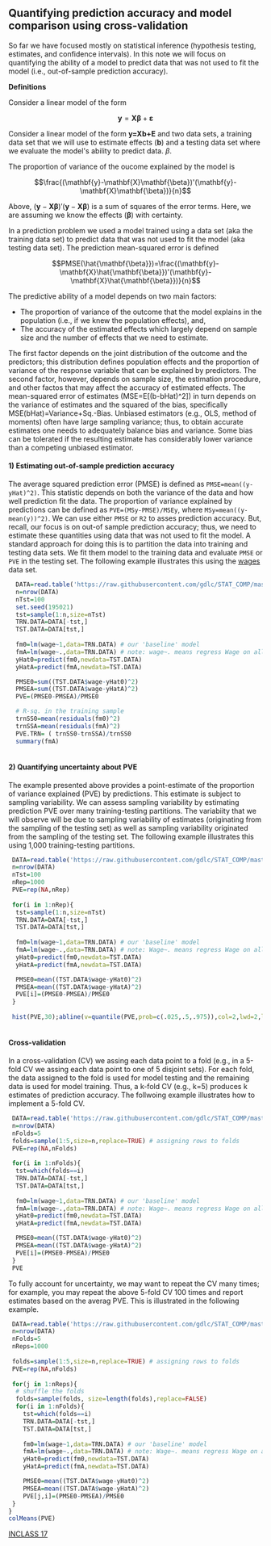 ## Quantifying prediction accuracy and model comparison using cross-validation

So far we have focused mostly on statistical inference (hypothesis testing, estimates, and confidence intervals). In this note we will focus on quantifying the ability of a model to predict data that was not used to fit the model (i.e., out-of-sample prediction accuracy).

**Definitions**

Consider a linear model of the form

$$\mathbf{y}=\mathbf{X}\mathbf{\beta}+\mathbf{\varepsilon}$$

Consider a linear model of the form **y=Xb+E** and two data sets, a training data set that we will use to estimate effects (**b**) and a testing data set where we evaluate the model's ability to predict data. $\beta$.

The proportion of variance of the oucome explained by the model is

$$\frac{(\mathbf{y}-\mathbf{X}\mathbf{\beta})'(\mathbf{y}-\mathbf{X}\mathbf{\beta})}{n}$$

Above, $(\mathbf{y}-\mathbf{X}\mathbf{\beta})'(\mathbf{y}-\mathbf{X}\mathbf{\beta})$ is a sum of squares of the error terms. Here, we are assuming we know the effects ($\mathbf{\beta}$) with certainty.

In a prediction problem we used a model trained using a data set (aka the training data set) to predict data that was not used to fit the model (aka testing data set). The prediction mean-squared error is defined

$$PMSE(\hat{\mathbf{\beta}})=\frac{(\mathbf{y}-\mathbf{X}\hat{\mathbf{\beta}})'(\mathbf{y}-\mathbf{X}\hat{\mathbf{\beta}})}{n}$$

The predictive ability of a model depends on two main factors: 

  - The proportion of variance of the outcome that the model explains in the population (i.e., if we knew the population effects), and,
  - The accuracy of the estimated effects which largely depend on sample size and the number of effects that we need to estimate.

The first factor depends on the joint distribution of the outcome and the predictors; this distribution defines population effects and the proportion of variance of the response variable that can be explained by predictors. The second factor, however, depends on sample size, the estimation procedure, and other factos that may affect the accuracy of estimated effects. The mean-squared error of estimates (MSE=E[(b-bHat)^2]) in turn depends on the variance of estimates and the squared of the bias, specifically MSE(bHat)=Variance+Sq.-Bias. Unbiased estimators (e.g., OLS, method of moments) often have large sampling variance; thus, to obtain accurate estimates one needs  to adequately balance bias and variance.  Some bias can be tolerated if the resulting estimate has considerably lower variance than a competing unbiased estimator.

#### 1) Estimating out-of-sample prediction accuracy
The average squared prediction error (PMSE) is defined as `PMSE=mean((y-yHat)^2)`. This statistic depends on both the variance of the data and how well prediction fit the data. The proportion of variance explained by predictions can be defined as `PVE=(MSy-PMSE)/MSEy`, where `MSy=mean((y-mean(y))^2)`. We can use either `PMSE` or `R2` to asses prediction accuracy. But, recall, our focus is on out-of sample prediction accuracy; thus, we need to estimate these quantities using data that was not used to fit the model. A standard approach for doing this is to partition the data into training and testing data sets. We fit them model to the training data and evaluate `PMSE` or `PVE` in the testing set.  The following example illustrates this using the [wages](https://github.com/gdlc/STAT_COMP/blob/master/wages.txt) data set.

```r
  DATA=read.table('https://raw.githubusercontent.com/gdlc/STAT_COMP/master/DATA/wages.txt',header=T)
  n=nrow(DATA)
  nTst=100
  set.seed(195021) 
  tst=sample(1:n,size=nTst)
  TRN.DATA=DATA[-tst,]
  TST.DATA=DATA[tst,]
  
  fm0=lm(wage~1,data=TRN.DATA) # our 'baseline' model
  fmA=lm(wage~.,data=TRN.DATA) # note: wage~. means regress Wage on all the other variables in 'data'
  yHat0=predict(fm0,newdata=TST.DATA)
  yHatA=predict(fmA,newdata=TST.DATA)

  PMSE0=sum((TST.DATA$wage-yHat0)^2)
  PMSEA=sum((TST.DATA$wage-yHatA)^2)
  PVE=(PMSE0-PMSEA)/PMSE0

  # R-sq. in the training sample
  trnSS0=mean(residuals(fm0)^2)
  trnSSA=mean(residuals(fmA)^2)
  PVE.TRN= ( trnSS0-trnSSA)/trnSS0
  summary(fmA)
  
```

#### 2) Quantifying uncertainty about PVE

The example presented above  provides a point-estimate of the proportion of variance explained (PVE) by predictions. This estimate is subject to sampling variability. We can assess sampling variability by estimating prediction PVE over many training-testing partitions. The variabiity that we will observe will be due to sampling variability of estimates (originating from the sampling of the testing set) as well as sampling variability originated from the sampling of the testing set. The following example illustrates this using 1,000 training-testing partitions.

```r
 DATA=read.table('https://raw.githubusercontent.com/gdlc/STAT_COMP/master/DATA/wages.txt',header=T)
 n=nrow(DATA)
 nTst=100
 nRep=1000
 PVE=rep(NA,nRep)
 
 for(i in 1:nRep){
  tst=sample(1:n,size=nTst)
  TRN.DATA=DATA[-tst,]
  TST.DATA=DATA[tst,]
 
  fm0=lm(wage~1,data=TRN.DATA) # our 'baseline' model
  fmA=lm(wage~.,data=TRN.DATA) # note: Wage~. means regress Wage on all the other variables in 'data'
  yHat0=predict(fm0,newdata=TST.DATA)
  yHatA=predict(fmA,newdata=TST.DATA)

  PMSE0=mean((TST.DATA$wage-yHat0)^2)
  PMSEA=mean((TST.DATA$wage-yHatA)^2)
  PVE[i]=(PMSE0-PMSEA)/PMSE0
 }
 
 hist(PVE,30);abline(v=quantile(PVE,prob=c(.025,.5,.975)),col=2,lwd=2,lty=2)
 
```


#### Cross-validation

In a cross-validation (CV) we assing each data point to a fold (e.g., in a 5-fold CV we assing each data point to one of 5 disjoint sets). For each fold, the data assigned to the fold is used for model testing  and the remaining data is used for model training. Thus, a k-fold CV (e.g., k=5) produces k estimates of prediction accuracy. The follwoing example illustrates how to implement a 5-fold CV.

```r
 DATA=read.table('https://raw.githubusercontent.com/gdlc/STAT_COMP/master/DATA/wages.txt',header=T)
 n=nrow(DATA)
 nFolds=5
 folds=sample(1:5,size=n,replace=TRUE) # assigning rows to folds
 PVE=rep(NA,nFolds)
 
 for(i in 1:nFolds){
  tst=which(folds==i)
  TRN.DATA=DATA[-tst,]
  TST.DATA=DATA[tst,]
 
  fm0=lm(wage~1,data=TRN.DATA) # our 'baseline' model
  fmA=lm(wage~.,data=TRN.DATA) # note: Wage~. means regress Wage on all the other variables in 'data'
  yHat0=predict(fm0,newdata=TST.DATA)
  yHatA=predict(fmA,newdata=TST.DATA)

  PMSE0=mean((TST.DATA$wage-yHat0)^2)
  PMSEA=mean((TST.DATA$wage-yHatA)^2)
  PVE[i]=(PMSE0-PMSEA)/PMSE0
 }
 PVE
```

To fully account for uncertainty, we may want to repeat the CV many times; for example, you may repeat the above 5-fold CV 100 times and report estimates based on the averag PVE. This is illustrated in the following example.


```r
 DATA=read.table('https://raw.githubusercontent.com/gdlc/STAT_COMP/master/DATA/wages.txt',header=T)
 n=nrow(DATA)
 nFolds=5
 nReps=1000
 
 folds=sample(1:5,size=n,replace=TRUE) # assigning rows to folds
 PVE=rep(NA,nFolds)
 
 for(j in 1:nReps){
  # shuffle the folds
  folds=sample(folds, size=length(folds),replace=FALSE)
  for(i in 1:nFolds){
    tst=which(folds==i)
    TRN.DATA=DATA[-tst,]
    TST.DATA=DATA[tst,]
 
    fm0=lm(wage~1,data=TRN.DATA) # our 'baseline' model
    fmA=lm(wage~.,data=TRN.DATA) # note: Wage~. means regress Wage on all the other variables in 'data'
    yHat0=predict(fm0,newdata=TST.DATA)
    yHatA=predict(fmA,newdata=TST.DATA)

    PMSE0=mean((TST.DATA$wage-yHat0)^2)
    PMSEA=mean((TST.DATA$wage-yHatA)^2)
    PVE[j,i]=(PMSE0-PMSEA)/PMSE0
 }
}
colMeans(PVE)


```

[INCLASS 17](https://github.com/gdlc/STAT_COMP/blob/master/INCLASS/INCLASS_17.md)

